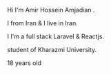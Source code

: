 Hi   I'm Amir Hossein Amjadian . 

I from Iran  & I live in Iran.

I I'm a full stack Laravel & Reactjs.

student of Kharazmi University.

18 years old
